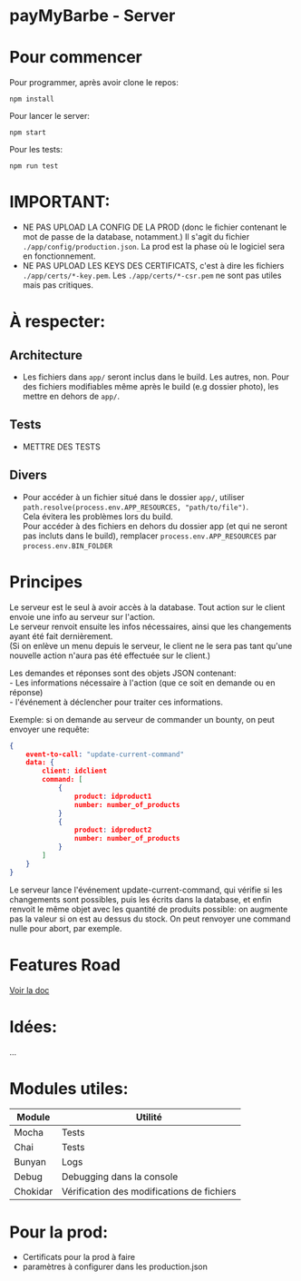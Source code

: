 # payMyBarbe - Server

# Pour commencer
Pour programmer, après avoir clone le repos:
```
npm install
```

Pour lancer le server:
```
npm start
```

Pour les tests:
```
npm run test
```

# IMPORTANT:

- NE PAS UPLOAD LA CONFIG DE LA PROD (donc le fichier contenant le mot de passe de la database, notamment.) Il s'agit du fichier ```./app/config/production.json```. La prod est la phase où le logiciel sera en fonctionnement.
- NE PAS UPLOAD LES KEYS DES CERTIFICATS, c'est à dire les fichiers ```./app/certs/*-key.pem```. Les ```./app/certs/*-csr.pem``` ne sont pas utiles mais pas critiques.

# À respecter:
## Architecture
- Les fichiers dans ```app/``` seront inclus dans le build. Les autres, non. Pour des fichiers modifiables même après le build (e.g dossier photo), les mettre en dehors de ```app/```.

## Tests
- METTRE DES TESTS

## Divers
- Pour accéder à un fichier situé dans le dossier ```app/```, utiliser ```path.resolve(process.env.APP_RESOURCES, "path/to/file")```.  
Cela évitera les problèmes lors du build.  
Pour accéder à des fichiers en dehors du dossier app (et qui ne seront pas incluts dans le build), remplacer ```process.env.APP_RESOURCES``` par ```process.env.BIN_FOLDER```

# Principes
Le serveur est le seul à avoir accès à la database. Tout action sur le client envoie une info au serveur sur l'action.  
Le serveur renvoit ensuite les infos nécessaires, ainsi que les changements ayant été fait dernièrement.  
(Si on enlève un menu depuis le serveur, le client ne le sera pas tant qu'une nouvelle action n'aura pas été effectuée sur le client.)  

Les demandes et réponses sont des objets JSON contenant:  
    - Les informations nécessaire à l'action (que ce soit en demande ou en réponse)  
    - l'événement à déclencher pour traiter ces informations.  

Exemple: si on demande au serveur de commander un bounty, on peut envoyer une requête: 
```JSON
{
    event-to-call: "update-current-command"
    data: {
        client: idclient
        command: [
            {
                product: idproduct1
                number: number_of_products
            }
            {
                product: idproduct2
                number: number_of_products
            }
        ]
    }
}
```

Le serveur lance l'événement update-current-command, qui vérifie si les changements sont possibles, puis les écrits dans la database, et enfin renvoit le même objet avec les quantité de produits possible: on augmente pas la valeur si on est au dessus du stock.
On peut renvoyer une command nulle pour abort, par exemple.

# Features Road

[Voir la doc](https://gitlab.telecomnancy.univ-lorraine.fr/Frantz.Darbon/my-awesome-nomtemporaire)


# Idées:

...

# Modules utiles:
| Module   | Utilité                                    |
| ------   | ------                                     |
| Mocha    | Tests                                      |
| Chai     | Tests                                      | 
| Bunyan   | Logs                                       | 
| Debug    | Debugging dans la console                  | 
| Chokidar | Vérification des modifications de fichiers | 


# Pour la prod:
- Certificats pour la prod à faire
- paramètres à configurer dans les production.json